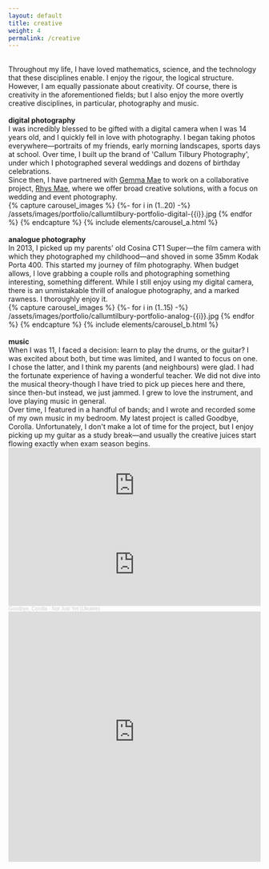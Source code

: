 ```yaml
---
layout: default
title: creative
weight: 4
permalink: /creative
---
```


<br/>
Throughout my life, I have loved mathematics, science, and the technology that these disciplines enable. I enjoy the rigour, the logical structure. However, I am equally passionate about creativity. Of course, there is creativity in the aforementioned fields; but I also enjoy the more overtly creative disciplines, in particular, photography and music. 
<br/>
<br/>

<div class="row justify-content-center">
  <div class="col-lg-4 col-md-6 text-left mt-4">
    <b> digital photography </b> <br/>
    I was incredibly blessed to be gifted with a digital camera when I was 14 years old, and I quickly fell in love with photography. I began taking photos everywhere—portraits of my friends, early morning landscapes, sports days at school. Over time, I built up the brand of 'Callum Tilbury Photography', under which I photographed several weddings and dozens of birthday celebrations. <br/>
    Since then, I have partnered with <a href="https://www.instagram.com/_gemmamae">Gemma Mae</a> to work on a collaborative project, <a href="https://www.instagram.com/rhysmae">Rhys Mae</a>, where we offer broad creative solutions, with a focus on wedding and event photography.
  </div>
    <div class="col-md-8">
        {% capture carousel_images %}
            {%- for i in (1..20) -%}
                /assets/images/portfolio/callumtilbury-portfolio-digital-{{i}}.jpg
            {% endfor %}
        {% endcapture %}
        {% include elements/carousel_a.html %}
    </div>
</div>

<br/>

<div class="row justify-content-center">
  <div class="col-lg-4 col-md-6 text-left mt-4">
    <b> analogue photography </b> <br/>
    In 2013, I picked up my parents' old Cosina CT1 Super—the film camera with which they photographed my childhood—and shoved in some 35mm Kodak Porta 400. This started my journey of film photography. When budget allows, I love grabbing a couple rolls and photographing something interesting, something different. While I still enjoy using my digital camera, there is an unmistakable thrill of analogue photography, and a marked rawness. I thoroughly enjoy it.
  </div>
    <div class="col-md-8">
        {% capture carousel_images %}
            {%- for i in (1..15) -%}
                /assets/images/portfolio/callumtilbury-portfolio-analog-{{i}}.jpg
            {% endfor %}
        {% endcapture %}
        {% include elements/carousel_b.html %}
    </div>
</div>

<br/>


<div class="row justify-content-center">
  <div class="col-lg-4 col-md-6 text-left mt-4">
    <b> music </b><br/>
    When I was 11, I faced a decision: learn to play the drums, or the guitar? I was excited about both, but time was limited, and I wanted to focus on one. I chose the latter, and I think my parents (and neighbours) were glad. I had the fortunate experience of having a wonderful teacher. We did not dive into the musical theory-though I have tried to pick up pieces here and there, since then-but instead, we just jammed. I grew to love the instrument, and love playing music in general.<br/>
    Over time, I featured in a handful of bands; and I wrote and recorded some of my own music in my bedroom. My latest project is called Goodbye, Corolla. Unfortunately, I don't make a lot of time for the project, but I enjoy picking up my guitar as a study break—and usually the creative juices start flowing exactly when exam season begins.
  </div>
    <div class="col-md-8">
        <div class="music_widget_center">
            <iframe allow="autoplay *; encrypted-media *;" frameborder="0" height="150" style="width:100%;overflow:hidden;background:transparent;" sandbox="allow-forms allow-popups allow-same-origin allow-scripts allow-storage-access-by-user-activation allow-top-navigation-by-user-activation" src="https://embed.music.apple.com/za/album/on-strike/1278731364?i=1278731370"></iframe>
        </div>
        <div class="music_widget_center">
            <iframe width="100%" height="166" scrolling="no" frameborder="no" allow="autoplay" src="https://w.soundcloud.com/player/?url=https%3A//api.soundcloud.com/tracks/272986047&color=%23ff5500&auto_play=false&hide_related=false&show_comments=true&show_user=true&show_reposts=false&show_teaser=true"></iframe><div style="font-size: 10px; color: #cccccc;line-break: anywhere;word-break: normal;overflow: hidden;white-space: nowrap;text-overflow: ellipsis; font-family: Interstate,Lucida Grande,Lucida Sans Unicode,Lucida Sans,Garuda,Verdana,Tahoma,sans-serif;font-weight: 100;"><a href="https://soundcloud.com/goodbyecorolla" title="Goodbye, Corolla" target="_blank" style="color: #cccccc; text-decoration: none;">Goodbye, Corolla</a> · <a href="https://soundcloud.com/goodbyecorolla/not-just-yet-ukulele" title="Not Just Yet (Ukulele)" target="_blank" style="color: #cccccc; text-decoration: none;">Not Just Yet (Ukulele)</a></div>
        </div>
        <div class="music_widget_center">
          <iframe width="100%" height="500" src="https://www.youtube-nocookie.com/embed/qA5FRvzFL0I" frameborder="0" allow="accelerometer; autoplay; encrypted-media; gyroscope; picture-in-picture" allowfullscreen></iframe>
        </div>
    </div>
</div>

<br/>